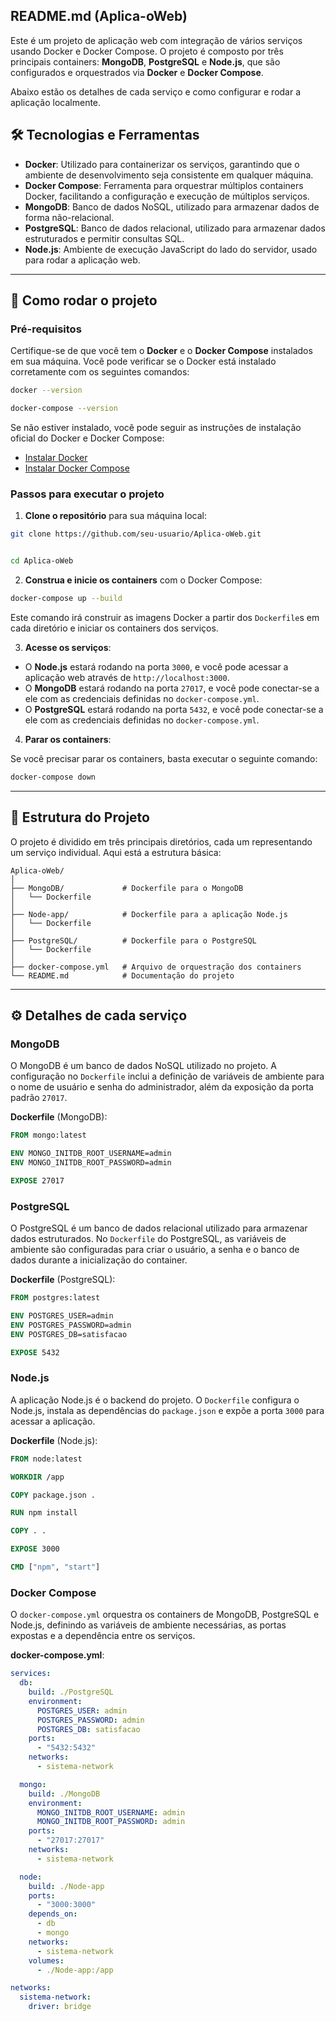 

## **README.md (Aplica-oWeb)**

Este é um projeto de aplicação web com integração de vários serviços usando Docker e Docker Compose. O projeto é composto por três principais containers: **MongoDB**, **PostgreSQL** e **Node.js**, que são configurados e orquestrados via **Docker** e **Docker Compose**.

Abaixo estão os detalhes de cada serviço e como configurar e rodar a aplicação localmente.

## 🛠️ Tecnologias e Ferramentas

- **Docker**: Utilizado para containerizar os serviços, garantindo que o ambiente de desenvolvimento seja consistente em qualquer máquina.
- **Docker Compose**: Ferramenta para orquestrar múltiplos containers Docker, facilitando a configuração e execução de múltiplos serviços.
- **MongoDB**: Banco de dados NoSQL, utilizado para armazenar dados de forma não-relacional.
- **PostgreSQL**: Banco de dados relacional, utilizado para armazenar dados estruturados e permitir consultas SQL.
- **Node.js**: Ambiente de execução JavaScript do lado do servidor, usado para rodar a aplicação web.

---

## 🚀 Como rodar o projeto

### Pré-requisitos

Certifique-se de que você tem o **Docker** e o **Docker Compose** instalados em sua máquina. Você pode verificar se o Docker está instalado corretamente com os seguintes comandos:

```bash
docker --version

docker-compose --version
```

Se não estiver instalado, você pode seguir as instruções de instalação oficial do Docker e Docker Compose:

- [Instalar Docker](https://docs.docker.com/get-docker/)
- [Instalar Docker Compose](https://docs.docker.com/compose/install/)

### Passos para executar o projeto

1. **Clone o repositório** para sua máquina local:

```bash
git clone https://github.com/seu-usuario/Aplica-oWeb.git


cd Aplica-oWeb
```

2. **Construa e inicie os containers** com o Docker Compose:

```bash
docker-compose up --build
```

Este comando irá construir as imagens Docker a partir dos `Dockerfile`s em cada diretório e iniciar os containers dos serviços.

3. **Acesse os serviços**:

- O **Node.js** estará rodando na porta `3000`, e você pode acessar a aplicação web através de `http://localhost:3000`.
- O **MongoDB** estará rodando na porta `27017`, e você pode conectar-se a ele com as credenciais definidas no `docker-compose.yml`.
- O **PostgreSQL** estará rodando na porta `5432`, e você pode conectar-se a ele com as credenciais definidas no `docker-compose.yml`.

4. **Parar os containers**:

Se você precisar parar os containers, basta executar o seguinte comando:

```bash
docker-compose down
```

---

## 🧩 Estrutura do Projeto

O projeto é dividido em três principais diretórios, cada um representando um serviço individual. Aqui está a estrutura básica:

```plaintext
Aplica-oWeb/
│
├── MongoDB/             # Dockerfile para o MongoDB
│   └── Dockerfile
│
├── Node-app/            # Dockerfile para a aplicação Node.js
│   └── Dockerfile
│
├── PostgreSQL/          # Dockerfile para o PostgreSQL
│   └── Dockerfile
│
├── docker-compose.yml   # Arquivo de orquestração dos containers
└── README.md            # Documentação do projeto
```

---

## ⚙️ Detalhes de cada serviço

### MongoDB

O MongoDB é um banco de dados NoSQL utilizado no projeto. A configuração no `Dockerfile` inclui a definição de variáveis de ambiente para o nome de usuário e senha do administrador, além da exposição da porta padrão `27017`.

**Dockerfile** (MongoDB):
```dockerfile
FROM mongo:latest

ENV MONGO_INITDB_ROOT_USERNAME=admin 
ENV MONGO_INITDB_ROOT_PASSWORD=admin

EXPOSE 27017
```

### PostgreSQL

O PostgreSQL é um banco de dados relacional utilizado para armazenar dados estruturados. No `Dockerfile` do PostgreSQL, as variáveis de ambiente são configuradas para criar o usuário, a senha e o banco de dados durante a inicialização do container.

**Dockerfile** (PostgreSQL):
```dockerfile
FROM postgres:latest

ENV POSTGRES_USER=admin
ENV POSTGRES_PASSWORD=admin
ENV POSTGRES_DB=satisfacao

EXPOSE 5432
```

### Node.js

A aplicação Node.js é o backend do projeto. O `Dockerfile` configura o Node.js, instala as dependências do `package.json` e expõe a porta `3000` para acessar a aplicação.

**Dockerfile** (Node.js):
```dockerfile
FROM node:latest

WORKDIR /app

COPY package.json .

RUN npm install

COPY . .

EXPOSE 3000

CMD ["npm", "start"]
```

### Docker Compose

O `docker-compose.yml` orquestra os containers de MongoDB, PostgreSQL e Node.js, definindo as variáveis de ambiente necessárias, as portas expostas e a dependência entre os serviços.

**docker-compose.yml**:
```yaml
services:
  db:
    build: ./PostgreSQL
    environment:
      POSTGRES_USER: admin
      POSTGRES_PASSWORD: admin
      POSTGRES_DB: satisfacao
    ports:
      - "5432:5432"
    networks:
      - sistema-network

  mongo:
    build: ./MongoDB
    environment:
      MONGO_INITDB_ROOT_USERNAME: admin
      MONGO_INITDB_ROOT_PASSWORD: admin
    ports:
      - "27017:27017"
    networks:
      - sistema-network

  node:
    build: ./Node-app
    ports:
      - "3000:3000"
    depends_on:
      - db
      - mongo
    networks:
      - sistema-network
    volumes:
      - ./Node-app:/app

networks:
  sistema-network:
    driver: bridge
```
